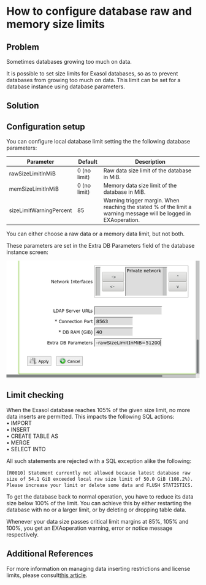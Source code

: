 # How to configure database raw and memory size limits 
## Problem

Sometimes databases growing too much on data.

It is possible to set size limits for Exasol databases, so as to prevent databases from growing too much on data. This limit can be set for a database instance using database parameters.

## Solution

## Configuration setup

You can configure local database limit setting the the following database parameters:



| Parameter | Default | Description |
| --- | --- | --- |
| rawSizeLimitInMiB | 0 (no limit) | Raw data size limit of the database in MiB. |
| memSizeLimitInMiB | 0 (no limit) | Memory data size limit of the database in MiB. |
| sizeLimitWarningPercent | 85 | Warning trigger margin. When reaching the stated % of the limit a warning message will be logged in EXAoperation. |

You can either choose a raw data or a memory data limit, but not both.

These parameters are set in the Extra DB Parameters field of the database instance screen:

![](images/Bildschirmfoto_Extra_DB_Params_cutted.png)

## Limit checking

When the Exasol database reaches 105% of the given size limit, no more data inserts are permitted. This impacts the following SQL actions:  
• IMPORT  
• INSERT  
• CREATE TABLE AS  
• MERGE  
• SELECT INTO

All such statements are rejected with a SQL exception alike the following:


```
[R0010] Statement currently not allowed because latest database raw size of 54.1 GiB exceeded local raw size limit of 50.0 GiB (108.2%). Please increase your limit or delete some data and FLUSH STATISTICS. 
```
To get the database back to normal operation, you have to reduce its data size below 100% of the limit. You can achieve this by either restarting the database with no or a larger limit, or by deleting or dropping table data.

Whenever your data size passes critical limit margins at 85%, 105% and 100%, you get an EXAoperation warning, error or notice message respectively.

## Additional References

For more information on managing data inserting restrictions and license limits, please consult[this article](https://www.exasol.com/portal/display/DOC/Licenses).

  
